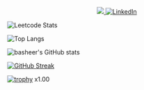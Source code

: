<p align="center">
    <a href="https://stackoverflow.com/users/14073590/b4sh33r">
        <img src="https://img.shields.io/badge/Stack_Overflow-F48024?&style=for-the-badge&logoColor=white&logo=stackoverflow alt="Stack Overflow" />
    </a>
    <a href="www.linkedin.com/in/basheer-ahmed-kp">
        <img
            src="https://img.shields.io/badge/LinkedIn-blue?&style=for-the-badge&logo=linkedin"
            alt="LinkedIn"
        />
    </a>
</p>

![Leetcode Stats](https://leetcard.jacoblin.cool/B4SH33R)

![Top Langs](https://github-readme-stats.vercel.app/api/top-langs/?username=basheerkp&hide=css,html&theme=dark)

![basheer's GitHub stats](https://github-readme-stats.vercel.app/api?username=basheerkp&show_icons=true&theme=dark)


[![GitHub Streak](https://streak-stats.demolab.com/?user=DenverCoder1)](https://git.io/streak-stats)


[![trophy](https://github-profile-trophy.vercel.app/?username=basheerkp&theme=darkhub)](https://github.com/basheerkp/github-profile-trophy)
x1.00
